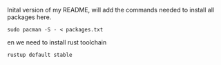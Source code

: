 Inital version of my README, will add the commands needed to install all packages here.


```sudo pacman -S - < packages.txt```

en we need to install rust toolchain

``` rustup default stable ```
